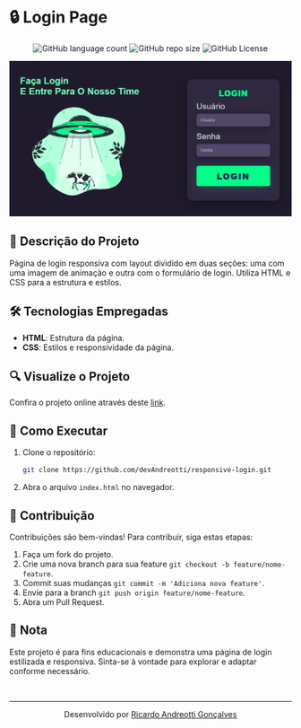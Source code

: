 <!-- Projeto Finalizado -->
# 🔒 Login Page
<p align="center">
  <!-- Contador de linguagens do GitHub -->
  <img alt="GitHub language count" src="https://img.shields.io/github/languages/count/devAndreotti/responsive-login?color=FFF&labelColor=76fdbe&style=flat-square">
  <!-- Tamanho do repositório no GitHub -->
  <img alt="GitHub repo size" src="https://img.shields.io/github/repo-size/devAndreotti/responsive-login?color=FFF&labelColor=76fdbe&style=flat-square">
  <!-- Licença do GitHub -->
  <img alt="GitHub License" src="https://img.shields.io/github/license/devAndreotti/devAndreotti?color=FFF&labelColor=76fdbe&style=flat-square">
</p>

<div align="center">
  <img src="login.png" alt="Login Banner"/>
</div>

## 📝 Descrição do Projeto
Página de login responsiva com layout dividido em duas seções: uma com uma imagem de animação e outra com o formulário de login. Utiliza HTML e CSS para a estrutura e estilos.

## 🛠️ Tecnologias Empregadas
- **HTML**: Estrutura da página.
- **CSS**: Estilos e responsividade da página.

## 🔍 Visualize o Projeto
Confira o projeto online através deste [link](https://devandreotti.github.io/responsive-login/).

## 🚀 Como Executar
1. Clone o repositório:
   ```bash
   git clone https://github.com/devAndreotti/responsive-login.git
   ```
2. Abra o arquivo `index.html` no navegador.

## 💪 Contribuição
Contribuições são bem-vindas! Para contribuir, siga estas etapas:
1. Faça um fork do projeto.
2. Crie uma nova branch para sua feature `git checkout -b feature/nome-feature`.
3. Commit suas mudanças `git commit -m 'Adiciona nova feature'`.
4. Envie para a branch `git push origin feature/nome-feature`.
5. Abra um Pull Request.

## 📌 Nota
Este projeto é para fins educacionais e demonstra uma página de login estilizada e responsiva. Sinta-se à vontade para explorar e adaptar conforme necessário.

<br>

---
<p align="center"> Desenvolvido por <a href="https://github.com/devAndreotti">Ricardo Andreotti Gonçalves</a> </p>
